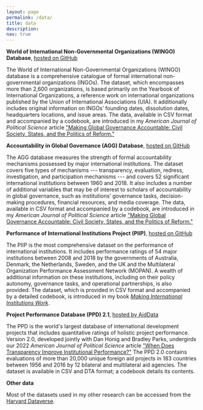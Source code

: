 ```yaml
---
layout: page
permalink: /data/
title: data
description:
nav: true
---
```


**World of International Non-Governmental Organizations (WINGO) Database**, [hosted on GitHub](https://github.com/ranjitlall/wingo)

The World of International Non-Governmental Organizations (WINGO) database is a comprehensive catalogue of formal international non-governmental organizations (INGOs). The dataset, which encompasses more than 2,600 organizations, is based primarily on the Yearbook of International Organizations, a reference work on international organizations published by the Union of International Associations (UIA). It additionally includes original information on INGOs’ founding dates, dissolution dates, headquarters locations, and issue areas. The data, available in CSV format and accompanied by a codebook, are introduced in my _American Journal of Political Science_ article ["Making Global Governance Accountable: Civil Society, States, and the Politics of Reform."](https://ranjitlall.github.io/assets/pdf/Lall%202023%20AJPS%20Online.pdf)

**Accountability in Global Governance (AGG) Database**, [hosted on GitHub](https://github.com/ranjitlall/agg)

The AGG database measures the strength of formal accountability mechanisms possessed by major international institutions. The dataset covers five types of mechanisms --- transparency, evaluation, redress, investigation, and participation mechanisms --- and covers 52 significant international institutions between 1960 and 2018. It also includes a number of additional variables that may be of interest to scholars of accountability in global governance, such as institutions’ governance tasks, decision-making procedures, financial resources, and media coverage. The data, available in CSV format and accompanied by a codebook, are introduced in my _American Journal of Political Science_ article ["Making Global Governance Accountable: Civil Society, States, and the Politics of Reform."](https://ranjitlall.github.io/assets/pdf/Lall%202023%20AJPS%20Online.pdf)

**Performance of International Institutions Project (PIIP)**, [hosted on GitHub](https://github.com/ranjitlall/piip)

The PIIP is the most comprehensive dataset on the performance of international institutions. It includes performance ratings of 54 major institutions between 2008 and 2018 by the governments of Australia, Denmark, the Netherlands, Sweden, and the UK and the Multilateral Organization Performance Assessment Network (MOPAN). A wealth of additional information on these institutions, including on their policy autonomy, governance tasks, and operational partnerships, is also provided. The dataset, which is provided in CSV format and accompanied by a detailed codebook, is introduced in my book [_Making International Institutions Work_](https://ranjitlall.github.io/book/).

**Project Performance Database (PPD) 2.1**, [hosted by AidData](https://www.aiddata.org/data/project-performance-database-ppd-version-2-0)

The PPD is the world's largest database of international development projects that includes quantitative ratings of holistic project performance. Version 2.0, developed jointly with Dan Honig and Bradley Parks, undergirds our 2022 _American Journal of Political Science_ article ["When Does Transparency Improve Institutional Performance?"](https://ranjitlall.github.io/assets/pdf/Honig,%20Lall,%20and%20Parks%202022%20AJPS%20online.pdf) The PPD 2.0 contains evaluations of more than 20,000 unique foreign aid projects in 183 countries between 1956 and 2016 by 12 bilateral and multilateral aid agencies. The dataset is available in CSV and DTA format; a codebook details its contents.

**Other data**

Most of the datasets used in my other research can be accessed from the [Harvard Dataverse](https://dataverse.harvard.edu/dataverse/harvard/?q=ranjit+lall).
